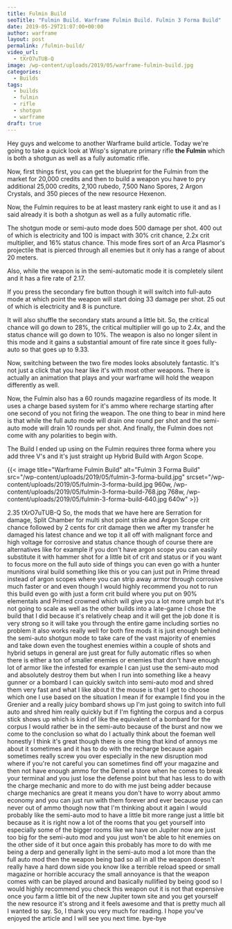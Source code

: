 ```yaml
---
title: Fulmin Build
seoTitle: "Fulmin Build. Warframe Fulmin Build. Fulmin 3 Forma Build"
date: 2019-05-29T21:07:00+00:00
author: warframe
layout: post
permalink: /fulmin-build/
video_url:
  - tXrO7uTUB-Q
image: /wp-content/uploads/2019/05/warframe-fulmin-build.jpg
categories:
  - Builds
tags:
  - builds
  - fulmin
  - rifle
  - shotgun
  - warframe
draft: true
---
```

Hey guys and welcome to another Warframe build article. Today we're going to take a quick look at Wisp's signature primary rifle **the Fulmin** which is both a shotgun as well as a fully automatic rifle. <!--more-->

Now, first things first, you can get the blueprint for the Fulmin from the market for 20,000 credits and then to build a weapon you have to pry additional 25,000 credits, 2,100 rubedo, 7,500 Nano Spores, 2 Argon Crystals, and 350 pieces of the new resource Hexenon. 

Now, the Fulmin requires to be at least mastery rank eight to use it and as I said already it is both a shotgun as well as a fully automatic rifle. 

The shotgun mode or semi-auto mode does 500 damage per shot. 400 out of which is electricity and 100 is impact with 30% crit chance, 2.2x crit multiplier, and 16% status chance. This mode fires sort of an Arca Plasmor's projectile that is pierced through all enemies but it only has a range of about 20 meters. 

Also, while the weapon is in the semi-automatic mode it is completely silent and it has a fire rate of 2.17. 

If you press the secondary fire button though it will switch into full-auto mode at which point the weapon will start doing 33 damage per shot. 25 out of which is electricity and 8 is puncture. 

It will also shuffle the secondary stats around a little bit. So, the critical chance will go down to 28%, the critical multiplier will go up to 2.4x, and the status chance will go down to 10%. The weapon is also no longer silent in this mode and it gains a substantial amount of fire rate since it goes fully-auto so that goes up to 9.33. 

Now, switching between the two fire modes looks absolutely fantastic. It's not just a click that you hear like it's with most other weapons. There is actually an animation that plays and your warframe will hold the weapon differently as well. 

Now, the Fulmin also has a 60 rounds magazine regardless of its mode. It uses a charge based system for it's ammo where recharge starting after one second of you not firing the weapon. The one thing to bear in mind here is that while the full auto mode will drain one round per shot and the semi-auto mode will drain 10 rounds per shot. And finally, the Fulmin does not come with any polarities to begin with.

The Build I ended up using on the Fulmin requires three forma where you add three V's and it's just straight up Hybrid Build with Argon Scope.

{{< image title=\"Warframe Fulmin Build\" alt=\"Fulmin 3 Forma Build\" src=\"/wp-content/uploads/2019/05/fulmin-3-forma-build.jpg\" srcset=\"/wp-content/uploads/2019/05/fulmin-3-forma-build.jpg 960w, /wp-content/uploads/2019/05/fulmin-3-forma-build-768.jpg 768w, /wp-content/uploads/2019/05/fulmin-3-forma-build-640.jpg 640w\" >}}

2.35  tXrO7uTUB-Q
So, the mods that we have here are Serration for damage, Split Chamber for multi shot point strike and Argon Scope crit chance followed by 2 cents for crit damage then we after my transfer he damaged his latest chance and we top it all off with malignant force and high voltage for corrosive and status chance though of course there are alternatives like for example if you don't have argon scope you can easily substitute it with hammer shot for a little bit of crit and status or if you want to focus more on the full auto side of things you can even go with a hunter munitions viral build something like this or you can just put in Prime thread instead of argon scopes where you can strip away armor through corrosive much faster or and even though I would highly recommend you not to run this build even go with just a form crit build where you put on 90% elementals and Primed crowned which will give you a lot more umph but it's not going to scale as well as the other builds into a late-game I chose the build that I did because it's relatively cheap and it will get the job done it is very strong so it will take you through the entire game including sorties no problem it also works really well for both fire mods it is just enough behind the semi-auto shotgun mode to take care of the vast majority of enemies and take down even the toughest enemies within a couple of shots and hybrid setups in general are just great for fully automatic rifles so when there is either a ton of smaller enemies or enemies that don't have enough lot of armor like the infested for example I can just use the semi-auto mod and absolutely destroy them but when I run into something like a heavy gunner or a bombard I can quickly switch into semi-auto mod and shred them very fast and what I like about it the mouse is that I get to choose which one I use based on the situation I mean if for example I find you in the Grenier and a really juicy bombard shows up I'm just going to switch into full auto and shred him really quickly but if I'm fighting the corpus and a corpus stick shows up which is kind of like the equivalent of a bombard for the corpus I would rather be in the semi-auto because of the burst and now we come to the conclusion so what do I actually think about the foeman well honestly I think it's great though there is one thing that kind of annoys me about it sometimes and it has to do with the recharge because again sometimes really screw you over especially in the new disruption mod where if you're not careful you can sometimes find off your magazine and then not have enough ammo for the Demel a store when he comes to break your terminal and you just lose the defense point but that has less to do with the charge mechanic and more to do with me just being adder because charge mechanics are great it means you don't have to worry about ammo economy and you can just run with them forever and ever because you can never out of ammo though now that I'm thinking about it again I would probably like the semi-auto mod to have a little bit more range just a little bit because as it is right now a lot of the rooms that you get yourself into especially some of the bigger rooms like we have on Jupiter now are just too big for the semi-auto mod and you just won't be able to hit enemies on the other side of it but once again this probably has more to do with me being a derp and generally light in the semi-auto mod a lot more than the full auto mod then the weapon being bad so all in all the weapon doesn't really have a hard down side you know like a terrible reload speed or small magazine or horrible accuracy the small annoyance is that the weapon comes with can be played around and basically nullified by being good so I would highly recommend you check this weapon out it is not that expensive once you farm a little bit of the new Jupiter town site and you get yourself the new resource it's strong and it feels awesome and that is pretty much all I wanted to say. So, I thank you very much for reading. I hope you've enjoyed the article and I will see you next time. bye-bye   